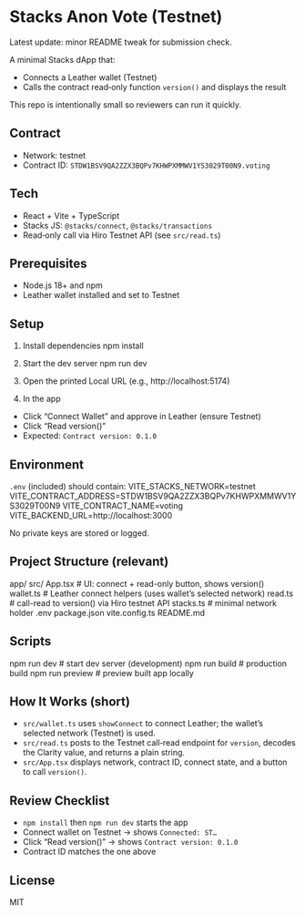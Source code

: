 # Stacks Anon Vote (Testnet)
Latest update: minor README tweak for submission check.

A minimal Stacks dApp that:
- Connects a Leather wallet (Testnet)
- Calls the contract read‑only function `version()` and displays the result

This repo is intentionally small so reviewers can run it quickly.

## Contract
- Network: testnet
- Contract ID: `STDW1BSV9QA2ZZX3BQPv7KHWPXMMWV1YS3029T00N9.voting`

## Tech
- React + Vite + TypeScript
- Stacks JS: `@stacks/connect`, `@stacks/transactions`
- Read‑only call via Hiro Testnet API (see `src/read.ts`)

## Prerequisites
- Node.js 18+ and npm
- Leather wallet installed and set to Testnet

## Setup

1) Install dependencies
npm install

2) Start the dev server
npm run dev

3) Open the printed Local URL (e.g., http://localhost:5174)

4) In the app
- Click “Connect Wallet” and approve in Leather (ensure Testnet)
- Click “Read version()”
- Expected: `Contract version: 0.1.0`

## Environment

`.env` (included) should contain:
VITE_STACKS_NETWORK=testnet
VITE_CONTRACT_ADDRESS=STDW1BSV9QA2ZZX3BQPv7KHWPXMMWV1YS3029T00N9
VITE_CONTRACT_NAME=voting
VITE_BACKEND_URL=http://localhost:3000


No private keys are stored or logged.

## Project Structure (relevant)
app/
src/
App.tsx # UI: connect + read-only button, shows version()
wallet.ts # Leather connect helpers (uses wallet’s selected network)
read.ts # call-read to version() via Hiro testnet API
stacks.ts # minimal network holder
.env
package.json
vite.config.ts
README.md

## Scripts
npm run dev # start dev server (development)
npm run build # production build
npm run preview # preview built app locally

## How It Works (short)
- `src/wallet.ts` uses `showConnect` to connect Leather; the wallet’s selected network (Testnet) is used.
- `src/read.ts` posts to the Testnet call‑read endpoint for `version`, decodes the Clarity value, and returns a plain string.
- `src/App.tsx` displays network, contract ID, connect state, and a button to call `version()`.

## Review Checklist
- `npm install` then `npm run dev` starts the app
- Connect wallet on Testnet → shows `Connected: ST…`
- Click “Read version()” → shows `Contract version: 0.1.0`
- Contract ID matches the one above

## License
MIT
